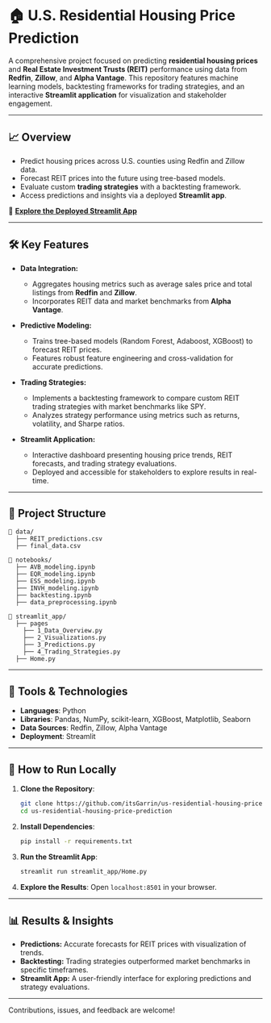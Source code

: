 # 🏠 U.S. Residential Housing Price Prediction  

A comprehensive project focused on predicting **residential housing prices** and **Real Estate Investment Trusts (REIT)** performance using data from **Redfin**, **Zillow**, and **Alpha Vantage**. This repository features machine learning models, backtesting frameworks for trading strategies, and an interactive **Streamlit application** for visualization and stakeholder engagement.

---

## 📈 Overview  
- Predict housing prices across U.S. counties using Redfin and Zillow data.  
- Forecast REIT prices into the future using tree-based models.  
- Evaluate custom **trading strategies** with a backtesting framework.  
- Access predictions and insights via a deployed **Streamlit app**.

🔗 **[Explore the Deployed Streamlit App](https://residential-reit-prediction.streamlit.app/)**  

---

## 🛠️ Key Features  
- **Data Integration:**  
  - Aggregates housing metrics such as average sales price and total listings from **Redfin** and **Zillow**.  
  - Incorporates REIT data and market benchmarks from **Alpha Vantage**.  

- **Predictive Modeling:**  
  - Trains tree-based models (Random Forest, Adaboost, XGBoost) to forecast REIT prices.  
  - Features robust feature engineering and cross-validation for accurate predictions.  

- **Trading Strategies:**  
  - Implements a backtesting framework to compare custom REIT trading strategies with market benchmarks like SPY.  
  - Analyzes strategy performance using metrics such as returns, volatility, and Sharpe ratios.  

- **Streamlit Application:**  
  - Interactive dashboard presenting housing price trends, REIT forecasts, and trading strategy evaluations.  
  - Deployed and accessible for stakeholders to explore results in real-time.  

---

## 📂 Project Structure  
```
📁 data/  
  ├── REIT_predictions.csv  
  ├── final_data.csv

📁 notebooks/  
  ├── AVB_modeling.ipynb
  ├── EQR_modeling.ipynb
  ├── ESS_modeling.ipynb
  ├── INVH_modeling.ipynb
  ├── backtesting.ipynb  
  ├── data_preprocessing.ipynb  

📁 streamlit_app/
  ├── pages
    ├── 1_Data_Overview.py
    ├── 2_Visualizations.py
    ├── 3_Predictions.py
    ├── 4_Trading_Strategies.py   
  ├── Home.py  
```

---

## 🔧 Tools & Technologies  
- **Languages**: Python  
- **Libraries**: Pandas, NumPy, scikit-learn, XGBoost, Matplotlib, Seaborn  
- **Data Sources**: Redfin, Zillow, Alpha Vantage  
- **Deployment**: Streamlit  

---

## 🚀 How to Run Locally  

1. **Clone the Repository**:  
   ```bash
   git clone https://github.com/itsGarrin/us-residential-housing-price-prediction.git
   cd us-residential-housing-price-prediction
   ```

2. **Install Dependencies**:  
   ```bash
   pip install -r requirements.txt
   ```

3. **Run the Streamlit App**:  
   ```bash
   streamlit run streamlit_app/Home.py
   ```

4. **Explore the Results**: Open `localhost:8501` in your browser.

---

## 📊 Results & Insights  

- **Predictions:** Accurate forecasts for REIT prices with visualization of trends.  
- **Backtesting:** Trading strategies outperformed market benchmarks in specific timeframes.  
- **Streamlit App:** A user-friendly interface for exploring predictions and strategy evaluations.  

---

Contributions, issues, and feedback are welcome!
